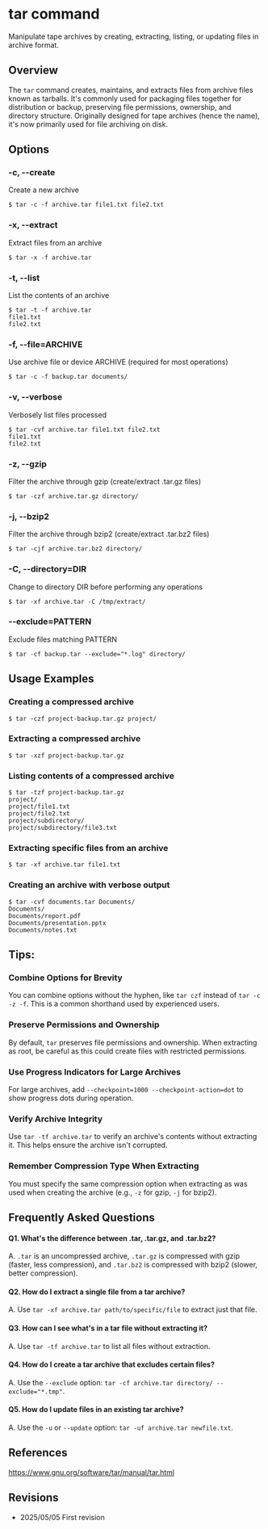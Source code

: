 # tar command

Manipulate tape archives by creating, extracting, listing, or updating files in archive format.

## Overview

The `tar` command creates, maintains, and extracts files from archive files known as tarballs. It's commonly used for packaging files together for distribution or backup, preserving file permissions, ownership, and directory structure. Originally designed for tape archives (hence the name), it's now primarily used for file archiving on disk.

## Options

### **-c, --create**

Create a new archive

```console
$ tar -c -f archive.tar file1.txt file2.txt
```

### **-x, --extract**

Extract files from an archive

```console
$ tar -x -f archive.tar
```

### **-t, --list**

List the contents of an archive

```console
$ tar -t -f archive.tar
file1.txt
file2.txt
```

### **-f, --file=ARCHIVE**

Use archive file or device ARCHIVE (required for most operations)

```console
$ tar -c -f backup.tar documents/
```

### **-v, --verbose**

Verbosely list files processed

```console
$ tar -cvf archive.tar file1.txt file2.txt
file1.txt
file2.txt
```

### **-z, --gzip**

Filter the archive through gzip (create/extract .tar.gz files)

```console
$ tar -czf archive.tar.gz directory/
```

### **-j, --bzip2**

Filter the archive through bzip2 (create/extract .tar.bz2 files)

```console
$ tar -cjf archive.tar.bz2 directory/
```

### **-C, --directory=DIR**

Change to directory DIR before performing any operations

```console
$ tar -xf archive.tar -C /tmp/extract/
```

### **--exclude=PATTERN**

Exclude files matching PATTERN

```console
$ tar -cf backup.tar --exclude="*.log" directory/
```

## Usage Examples

### Creating a compressed archive

```console
$ tar -czf project-backup.tar.gz project/
```

### Extracting a compressed archive

```console
$ tar -xzf project-backup.tar.gz
```

### Listing contents of a compressed archive

```console
$ tar -tzf project-backup.tar.gz
project/
project/file1.txt
project/file2.txt
project/subdirectory/
project/subdirectory/file3.txt
```

### Extracting specific files from an archive

```console
$ tar -xf archive.tar file1.txt
```

### Creating an archive with verbose output

```console
$ tar -cvf documents.tar Documents/
Documents/
Documents/report.pdf
Documents/presentation.pptx
Documents/notes.txt
```

## Tips:

### Combine Options for Brevity

You can combine options without the hyphen, like `tar czf` instead of `tar -c -z -f`. This is a common shorthand used by experienced users.

### Preserve Permissions and Ownership

By default, `tar` preserves file permissions and ownership. When extracting as root, be careful as this could create files with restricted permissions.

### Use Progress Indicators for Large Archives

For large archives, add `--checkpoint=1000 --checkpoint-action=dot` to show progress dots during operation.

### Verify Archive Integrity

Use `tar -tf archive.tar` to verify an archive's contents without extracting it. This helps ensure the archive isn't corrupted.

### Remember Compression Type When Extracting

You must specify the same compression option when extracting as was used when creating the archive (e.g., `-z` for gzip, `-j` for bzip2).

## Frequently Asked Questions

#### Q1. What's the difference between .tar, .tar.gz, and .tar.bz2?
A. `.tar` is an uncompressed archive, `.tar.gz` is compressed with gzip (faster, less compression), and `.tar.bz2` is compressed with bzip2 (slower, better compression).

#### Q2. How do I extract a single file from a tar archive?
A. Use `tar -xf archive.tar path/to/specific/file` to extract just that file.

#### Q3. How can I see what's in a tar file without extracting it?
A. Use `tar -tf archive.tar` to list all files without extraction.

#### Q4. How do I create a tar archive that excludes certain files?
A. Use the `--exclude` option: `tar -cf archive.tar directory/ --exclude="*.tmp"`.

#### Q5. How do I update files in an existing tar archive?
A. Use the `-u` or `--update` option: `tar -uf archive.tar newfile.txt`.

## References

https://www.gnu.org/software/tar/manual/tar.html

## Revisions

- 2025/05/05 First revision